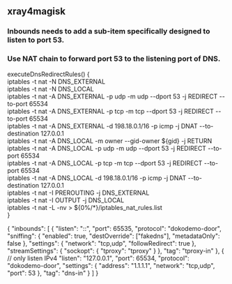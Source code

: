 ## xray4magisk
### Inbounds needs to add a sub-item specifically designed to listen to port 53.
### Use NAT chain to forward port 53 to the listening port of DNS.
executeDnsRedirectRules() {\
  iptables -t nat -N DNS_EXTERNAL\
  iptables -t nat -N DNS_LOCAL\
  iptables -t nat -A DNS_EXTERNAL -p udp -m udp --dport 53 -j REDIRECT --to-port 65534\
  iptables -t nat -A DNS_EXTERNAL -p tcp -m tcp --dport 53 -j REDIRECT --to-port 65534\
  iptables -t nat -A DNS_EXTERNAL -d 198.18.0.1/16 -p icmp -j DNAT --to-destination 127.0.0.1\
  iptables -t nat -A DNS_LOCAL -m owner --gid-owner ${gid} -j RETURN\
  iptables -t nat -A DNS_LOCAL -p udp -m udp --dport 53 -j REDIRECT --to-port 65534\
  iptables -t nat -A DNS_LOCAL -p tcp -m tcp --dport 53 -j REDIRECT --to-port 65534\
  iptables -t nat -A DNS_LOCAL -d 198.18.0.1/16 -p icmp -j DNAT --to-destination 127.0.0.1\
  iptables -t nat -I PREROUTING -j DNS_EXTERNAL\
  iptables -t nat -I OUTPUT -j DNS_LOCAL\
  iptables -t nat -L -nv > ${0%/*}/iptables_nat_rules.list\
}

{
  "inbounds": [
    {
      "listen": "::",
      "port": 65535,
      "protocol": "dokodemo-door",
      "sniffing": {
        "enabled": true,
        "destOverride": ["fakedns"],
        "metadataOnly": false
      },
      "settings": {
        "network": "tcp,udp",
        "followRedirect": true
      },
      "streamSettings": {
        "sockopt": {
          "tproxy": "tproxy"
        }
      },
      "tag": "tproxy-in"
    },
    {
    // only listen IPv4
      "listen": "127.0.0.1",
      "port": 65534,
      "protocol": "dokodemo-door",
      "settings": {
        "address": "1.1.1.1",
        "network": "tcp,udp",
        "port": 53
      },
      "tag": "dns-in"
    }
  ]
}
